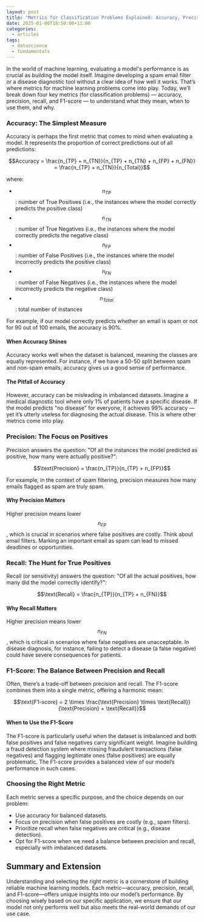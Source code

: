 ```yaml
---
layout: post
title: "Metrics for Classification Problems Explained: Accuracy, Precision, Recall, and F1-Score"
date: 2025-01-06T18:50:00+11:00
categories:
  - articles
tags:
  - datascience
  - fundamentals
---
```

In the world of machine learning, evaluating a model's performance is as crucial as building the model itself. Imagine developing a spam email filter or a disease diagnostic tool without a clear idea of how well it works. That’s where metrics for machine learning problems come into play. Today, we’ll break down four key metrics (for classification problems) — accuracy, precision, recall, and F1-score — to understand what they mean, when to use them, and why.

### Accuracy: The Simplest Measure

Accuracy is perhaps the first metric that comes to mind when evaluating a model. It represents the proportion of correct predictions out of all predictions:

$$Accuracy = \frac{n_{TP} + n_{TN}}{n_{TP} + n_{TN} + n_{FP} + n_{FN}} = \frac{n_{TP} + n_{TN}}{n_{Total}}$$

where:
- $$n_{TP}$$: number of True Positives (i.e., the instances where the model correctly predicts the positive class)
- $$n_{TN}$$: number of True Negatives (i.e., the instances where the model correctly predicts the negative class)
- $$n_{FP}$$: number of False Positives (i.e., the instances where the model incorrectly predicts the positive class)
- $$n_{FN}$$: number of False Negatives (i.e., the instances where the model incorrectly predicts the negative class)
- $$n_{Total}$$: total number of instances

For example, if our model correctly predicts whether an email is spam or not for 90 out of 100 emails, the accuracy is 90%.

#### When Accuracy Shines

Accuracy works well when the dataset is balanced, meaning the classes are equally represented. For instance, if we have a 50-50 split between spam and non-spam emails, accuracy gives us a good sense of performance.

#### The Pitfall of Accuracy

However, accuracy can be misleading in imbalanced datasets. Imagine a medical diagnostic tool where only 1% of patients have a specific disease. If the model predicts "no disease" for everyone, it achieves 99% accuracy — yet it’s utterly useless for diagnosing the actual disease. This is where other metrics come into play.

### Precision: The Focus on Positives
Precision answers the question: "Of all the instances the model predicted as positive, how many were actually positive?":

$$\text{Precision} = \frac{n_{TP}}{n_{TP} + n_{FP}}$$

For example, in the context of spam filtering, precision measures how many emails flagged as spam are truly spam.

#### Why Precision Matters
Higher precision means lower $$n_{FP}$$, which is crucial in scenarios where false positives are costly. Think about email filters. Marking an important email as spam can lead to missed deadlines or opportunities. 

### Recall: The Hunt for True Positives
Recall (or sensitivity) answers the question: "Of all the actual positives, how many did the model correctly identify?":

$$\text{Recall} = \frac{n_{TP}}{n_{TP} + n_{FN}}$$

#### Why Recall Matters
Higher precision means lower $$n_{FN}$$, which is critical in scenarios where false negatives are unacceptable. In disease diagnosis, for instance, failing to detect a disease (a false negative) could have severe consequences for patients.

### F1-Score: The Balance Between Precision and Recall
Often, there’s a trade-off between precision and recall. The F1-score combines them into a single metric, offering a harmonic mean:

$$\text{F1-score} = 2 \times \frac{\text{Precision} \times \text{Recall}}{\text{Precision} + \text{Recall}}$$

#### When to Use the F1-Score
The F1-score is particularly useful when the dataset is imbalanced and both false positives and false negatives carry significant weight.
Imagine building a fraud detection system where missing fraudulent transactions (false negatives) and flagging legitimate ones (false positives) are equally problematic. The F1-score provides a balanced view of our model’s performance in such cases.

### Choosing the Right Metric
Each metric serves a specific purpose, and the choice depends on our problem:
- Use accuracy for balanced datasets.
- Focus on precision when false positives are costly (e.g., spam filters).
- Prioritize recall when false negatives are critical (e.g., disease detection).
- Opt for F1-score when we need a balance between precision and recall, especially with imbalanced datasets.

## Summary and Extension
Understanding and selecting the right metric is a cornerstone of building reliable machine learning models. Each metric—accuracy, precision, recall, and F1-score—offers unique insights into our model’s performance. By choosing wisely based on our specific application, we ensure that our model not only performs well but also meets the real-world demands of our use case.
